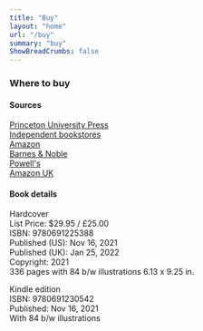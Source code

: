 ```yaml
---
title: "Buy"
layout: "home"
url: "/buy"
summary: "buy"
ShowBreadCrumbs: false
---
```


### Where to buy

#### Sources

[Princeton University Press](https://press.princeton.edu/books/hardcover/9780691225388/the-essence-of-software)  
[Independent bookstores](https://www.indiebound.org/book/9780691225388)  
[Amazon](https://www.amazon.com/Essence-Software-Concepts-Matter-Design/dp/0691225389)  
[Barnes & Noble](https://www.barnesandnoble.com/w/the-essence-of-software-daniel-jackson/1139308059)  
[Powell's](https://www.powells.com/book/the-essence-of-software-9780691225388)  
[Amazon UK](https://www.amazon.co.uk/Essence-Software-Concepts-Matter-Design/dp/0691225389)

#### Book details

Hardcover  
List Price: $29.95 / £25.00  
ISBN: 9780691225388  
Published (US): Nov 16, 2021  
Published (UK): Jan 25, 2022  
Copyright: 2021  
336 pages with 84 b/w illustrations
6.13 x 9.25 in.

Kindle edition  
ISBN: 9780691230542  
Published: Nov 16, 2021  
With 84 b/w illustrations



